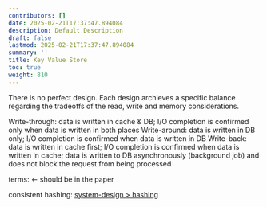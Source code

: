 ```yaml
---
contributors: []
date: 2025-02-21T17:37:47.894084
description: Default Description
draft: false
lastmod: 2025-02-21T17:37:47.894084
summary: ''
title: Key Value Store
toc: true
weight: 810
---
```


There is no perfect design. Each design archieves a specific balance regarding the tradeoffs of the read, write and memory considerations.

Write-through: data is written in cache & DB; I/O completion is confirmed only when data is written in both places Write-around: data is written in DB only; I/O completion is confirmed when data is written in DB Write-back: data is written in cache first; I/O completion is confirmed when data is written in cache; data is written to DB asynchronously (background job) and does not block the request from being processed

terms: \<- should be in the paper

consistent hashing: [system-design > hashing](../system-design.md#hashing)
